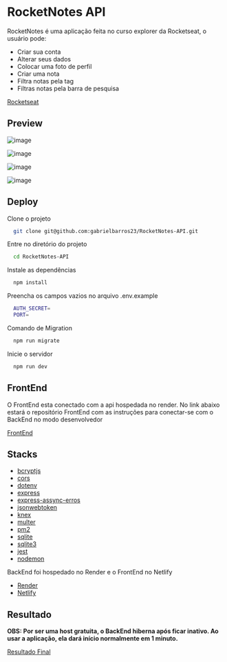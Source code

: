 
# RocketNotes API
RocketNotes é uma aplicação feita no curso explorer da Rocketseat, o usuário pode:

- Criar sua conta
- Alterar seus dados
- Colocar uma foto de perfil 
- Criar uma nota
- Filtra notas pela tag
- Filtras notas pela barra de pesquisa


[Rocketseat](https://www.rocketseat.com.br)

## Preview

![image](https://github.com/gabrielbarros23/Food-Explorer-FrontEnd/assets/91755263/16d57e60-52a7-4124-9478-c1efc105e776)

![image](https://github.com/gabrielbarros23/Food-Explorer-FrontEnd/assets/91755263/5d5b2a69-3987-4fbb-89cf-c60462d8a6ac)

![image](https://github.com/gabrielbarros23/Food-Explorer-FrontEnd/assets/91755263/3cbd69b2-99ad-4ee5-8923-9f0d9eb5de51)

![image](https://github.com/gabrielbarros23/Food-Explorer-FrontEnd/assets/91755263/d53bbaf7-db2e-49a7-9681-5f7f4d0a89b3)




## Deploy

Clone o projeto

```bash
  git clone git@github.com:gabrielbarros23/RocketNotes-API.git
```

Entre no diretório do projeto

```bash
  cd RocketNotes-API
```

Instale as dependências

```bash
  npm install
```

Preencha os campos vazios no arquivo .env.example

```bash
  AUTH_SECRET=
  PORT=
```

Comando de Migration

```bash
  npm run migrate
```

Inicie o servidor

```bash
  npm run dev
```

## FrontEnd

O FrontEnd esta conectado com a api hospedada no render. No link abaixo estará o repositório FrontEnd com as instruções para conectar-se com o BackEnd no modo desenvolvedor

[FrontEnd](https://github.com/gabrielbarros23/RocketNotes-FrontEnd)

## Stacks

- [bcryptjs]( https://www.npmjs.com/package/bcryptjs)
- [cors]( https://www.npmjs.com/package/cors)
- [dotenv]( https://www.npmjs.com/package/dotenv)
- [express]( https://www.npmjs.com/package/express)
- [express-assync-erros](https://www.npmjs.com/package/express-async-errors)
- [jsonwebtoken]( https://www.npmjs.com/package/jsonwebtoken)
- [knex]( https://www.npmjs.com/package/knex)
- [multer]( https://www.npmjs.com/package/multer)
- [pm2]( https://www.npmjs.com/package/pm2)
- [sqlite]( https://www.npmjs.com/package/sqlite)
- [sqlite3]( https://www.npmjs.com/package/sqlite3)
- [jest]( https://www.npmjs.com/package/jest)
- [nodemon]( https://www.npmjs.com/package/nodemon)

BackEnd foi hospedado no Render e o FrontEnd no Netlify

- [Render](https://render.com/)
- [Netlify](https://www.netlify.com/)


## Resultado

**OBS: Por ser uma host gratuita, o BackEnd hiberna após ficar inativo. Ao usar a aplicação, ela dará início normalmente em 1 minuto.**

[Resultado Final](https://rocketnotes23.netlify.app/)